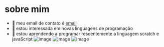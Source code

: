 # sobre mim

- 👋 meu email de contato é [email](sarah.perusin.batista@escola.pr.gov.br)
- 👀 estou interessada em novas linguagens de programação
- 🌱 estou aprendendo a programar rescentemente a linguagem scratch e javaScript
![image](https://user-images.githubusercontent.com/105364189/172632425-63d60051-70f6-476c-8992-9e875fb0ac1a.png)
![image](https://user-images.githubusercontent.com/105364189/172632597-ac987584-10bc-4c44-a900-780d309c9122.png)
![image](https://user-images.githubusercontent.com/105364189/172633658-cd54bd0d-9606-425d-a6e7-4a134343c3e7.png)


